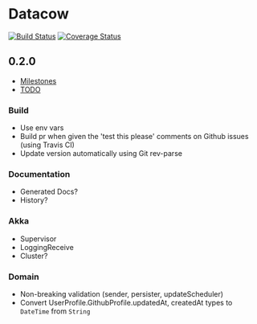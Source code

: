 # Datacow

[![Build Status](https://travis-ci.org/oh-my-github/datacow.svg?branch=master)](https://travis-ci.org/oh-my-github/datacow) [![Coverage Status](https://coveralls.io/repos/oh-my-github/datacow/badge.svg?branch=develop&service=github)](https://coveralls.io/github/oh-my-github/datacow?branch=develop) 

## 0.2.0 

- [Milestones](https://github.com/oh-my-github/datacow/milestones)
- [TODO](https://github.com/oh-my-github/datacow/blob/develop/TODO.md)

### Build
- Use env vars 
- Build pr when given the 'test this please' comments on Github issues (using Travis CI)
- Update version automatically using Git rev-parse

### Documentation
- Generated Docs?
- History?

### Akka
- Supervisor
- LoggingReceive
- Cluster?

### Domain
- Non-breaking validation (sender, persister, updateScheduler)
- Convert UserProfile.GithubProfile.updatedAt, createdAt types to `DateTime` from `String`

